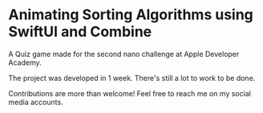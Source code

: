 # Animating Sorting Algorithms using SwiftUI and Combine

A Quiz game made for the second nano challenge at Apple Developer Academy. 

The project was developed in 1 week. There's still a lot to work to be done.

Contributions are more than welcome! Feel free to reach me on my social media accounts. 
